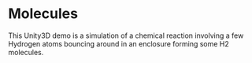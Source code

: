 # Molecules
This Unity3D demo is a simulation of a chemical reaction involving a few Hydrogen atoms bouncing around in an enclosure forming some H2 molecules. 
